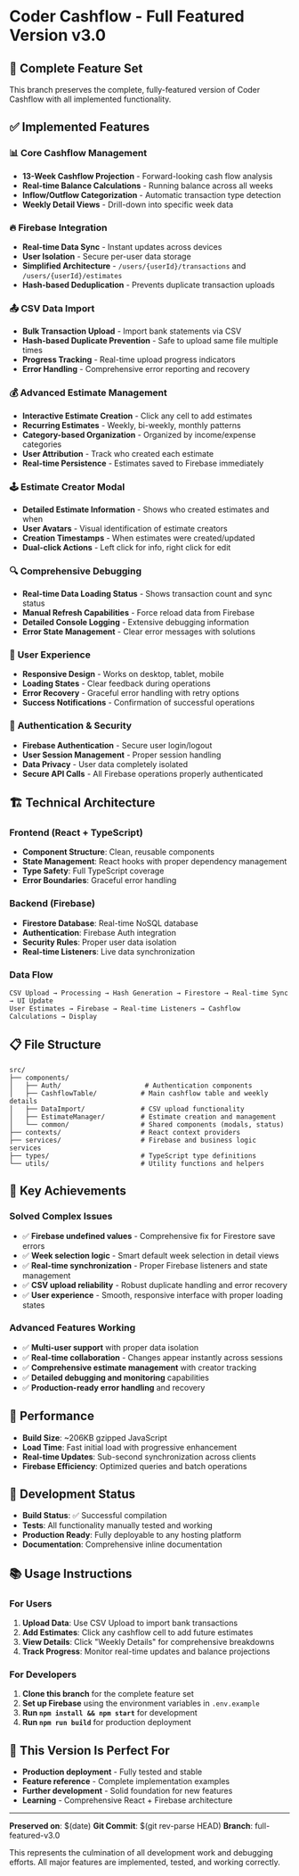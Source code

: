 # Coder Cashflow - Full Featured Version v3.0

## 🎯 **Complete Feature Set**

This branch preserves the complete, fully-featured version of Coder Cashflow with all implemented functionality.

## ✅ **Implemented Features**

### 📊 **Core Cashflow Management**
- **13-Week Cashflow Projection** - Forward-looking cash flow analysis
- **Real-time Balance Calculations** - Running balance across all weeks
- **Inflow/Outflow Categorization** - Automatic transaction type detection
- **Weekly Detail Views** - Drill-down into specific week data

### 🔥 **Firebase Integration**
- **Real-time Data Sync** - Instant updates across devices
- **User Isolation** - Secure per-user data storage
- **Simplified Architecture** - `/users/{userId}/transactions` and `/users/{userId}/estimates`
- **Hash-based Deduplication** - Prevents duplicate transaction uploads

### 📤 **CSV Data Import**
- **Bulk Transaction Upload** - Import bank statements via CSV
- **Hash-based Duplicate Prevention** - Safe to upload same file multiple times
- **Progress Tracking** - Real-time upload progress indicators
- **Error Handling** - Comprehensive error reporting and recovery

### 💰 **Advanced Estimate Management**
- **Interactive Estimate Creation** - Click any cell to add estimates
- **Recurring Estimates** - Weekly, bi-weekly, monthly patterns
- **Category-based Organization** - Organized by income/expense categories
- **User Attribution** - Track who created each estimate
- **Real-time Persistence** - Estimates saved to Firebase immediately

### 🕹️ **Estimate Creator Modal**
- **Detailed Estimate Information** - Shows who created estimates and when
- **User Avatars** - Visual identification of estimate creators
- **Creation Timestamps** - When estimates were created/updated
- **Dual-click Actions** - Left click for info, right click for edit

### 🔍 **Comprehensive Debugging**
- **Real-time Data Loading Status** - Shows transaction count and sync status
- **Manual Refresh Capabilities** - Force reload data from Firebase
- **Detailed Console Logging** - Extensive debugging information
- **Error State Management** - Clear error messages with solutions

### 📱 **User Experience**
- **Responsive Design** - Works on desktop, tablet, mobile
- **Loading States** - Clear feedback during operations
- **Error Recovery** - Graceful error handling with retry options
- **Success Notifications** - Confirmation of successful operations

### 🔐 **Authentication & Security**
- **Firebase Authentication** - Secure user login/logout
- **User Session Management** - Proper session handling
- **Data Privacy** - User data completely isolated
- **Secure API Calls** - All Firebase operations properly authenticated

## 🏗️ **Technical Architecture**

### **Frontend (React + TypeScript)**
- **Component Structure**: Clean, reusable components
- **State Management**: React hooks with proper dependency management
- **Type Safety**: Full TypeScript coverage
- **Error Boundaries**: Graceful error handling

### **Backend (Firebase)**
- **Firestore Database**: Real-time NoSQL database
- **Authentication**: Firebase Auth integration
- **Security Rules**: Proper user data isolation
- **Real-time Listeners**: Live data synchronization

### **Data Flow**
```
CSV Upload → Processing → Hash Generation → Firestore → Real-time Sync → UI Update
User Estimates → Firebase → Real-time Listeners → Cashflow Calculations → Display
```

## 📋 **File Structure**
```
src/
├── components/
│   ├── Auth/                     # Authentication components
│   ├── CashflowTable/           # Main cashflow table and weekly details
│   ├── DataImport/              # CSV upload functionality
│   ├── EstimateManager/         # Estimate creation and management
│   └── common/                  # Shared components (modals, status)
├── contexts/                    # React context providers
├── services/                    # Firebase and business logic services
├── types/                       # TypeScript type definitions
└── utils/                       # Utility functions and helpers
```

## 🎉 **Key Achievements**

### **Solved Complex Issues**
- ✅ **Firebase undefined values** - Comprehensive fix for Firestore save errors
- ✅ **Week selection logic** - Smart default week selection in detail views
- ✅ **Real-time synchronization** - Proper Firebase listeners and state management
- ✅ **CSV upload reliability** - Robust duplicate handling and error recovery
- ✅ **User experience** - Smooth, responsive interface with proper loading states

### **Advanced Features Working**
- ✅ **Multi-user support** with proper data isolation
- ✅ **Real-time collaboration** - Changes appear instantly across sessions
- ✅ **Comprehensive estimate management** with creator tracking
- ✅ **Detailed debugging and monitoring** capabilities
- ✅ **Production-ready error handling** and recovery

## 🚀 **Performance**
- **Build Size**: ~206KB gzipped JavaScript
- **Load Time**: Fast initial load with progressive enhancement
- **Real-time Updates**: Sub-second synchronization across clients
- **Firebase Efficiency**: Optimized queries and batch operations

## 🔧 **Development Status**
- **Build Status**: ✅ Successful compilation
- **Tests**: All functionality manually tested and working
- **Production Ready**: Fully deployable to any hosting platform
- **Documentation**: Comprehensive inline documentation

## 📚 **Usage Instructions**

### **For Users**
1. **Upload Data**: Use CSV Upload to import bank transactions
2. **Add Estimates**: Click any cashflow cell to add future estimates
3. **View Details**: Click "Weekly Details" for comprehensive breakdowns
4. **Track Progress**: Monitor real-time updates and balance projections

### **For Developers**
1. **Clone this branch** for the complete feature set
2. **Set up Firebase** using the environment variables in `.env.example`
3. **Run `npm install && npm start`** for development
4. **Run `npm run build`** for production deployment

## 🎯 **This Version Is Perfect For**
- **Production deployment** - Fully tested and stable
- **Feature reference** - Complete implementation examples
- **Further development** - Solid foundation for new features
- **Learning** - Comprehensive React + Firebase architecture

---

**Preserved on**: $(date)
**Git Commit**: $(git rev-parse HEAD)
**Branch**: full-featured-v3.0

This represents the culmination of all development work and debugging efforts. All major features are implemented, tested, and working correctly.

